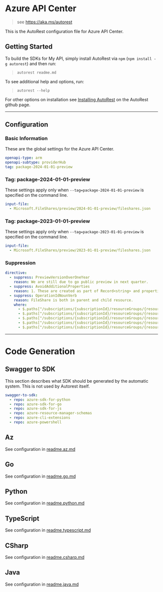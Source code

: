# Azure API Center

> see https://aka.ms/autorest

This is the AutoRest configuration file for Azure API Center.

## Getting Started

To build the SDKs for My API, simply install AutoRest via `npm` (`npm install -g autorest`) and then run:

> `autorest readme.md`

To see additional help and options, run:

> `autorest --help`

For other options on installation see [Installing AutoRest](https://aka.ms/autorest/install) on the AutoRest github page.

---

## Configuration

### Basic Information

These are the global settings for the Azure API Center.

``` yaml
openapi-type: arm
openapi-subtype: providerHub
tag: package-2024-01-01-preview
```

### Tag: package-2024-01-01-preview

These settings apply only when `--tag=package-2024-01-01-preview` is specified on the command line.

```yaml $(tag) == 'package-2024-01-01-preview'
input-file:
  - Microsoft.FileShares/preview/2024-01-01-preview/fileshares.json
```

### Tag: package-2023-01-01-preview

These settings apply only when `--tag=package-2023-01-01-preview` is specified on the command line.

``` yaml $(tag) == 'package-2023-01-01-preview'
input-file:
  - Microsoft.FileShares/preview/2023-01-01-preview/fileshares.json
```

### Suppression

``` yaml
directive:
  - suppress: PreviewVersionOverOneYear
    reason: We are still due to go public preview in next quarter.
  - suppress: AvoidAdditionalProperties
    reason: 1. These are created as part of Record<string> and properties constructs.
  - suppress: OperationIdNounVerb
    reason: FileShare is both in parent and child resource.
    where:
      - $.paths["/subscriptions/{subscriptionId}/resourceGroups/{resourceGroupName}/providers/Microsoft.FileShares/fileShares/{resourceName}/fileShareSnapshots"].get.operationId
      - $.paths["/subscriptions/{subscriptionId}/resourceGroups/{resourceGroupName}/providers/Microsoft.FileShares/fileShares/{resourceName}/fileShareSnapshots/{name}"].put.operationId
      - $.paths["/subscriptions/{subscriptionId}/resourceGroups/{resourceGroupName}/providers/Microsoft.FileShares/fileShares/{resourceName}/fileShareSnapshots/{name}"].get.operationId
      - $.paths["/subscriptions/{subscriptionId}/resourceGroups/{resourceGroupName}/providers/Microsoft.FileShares/fileShares/{resourceName}/fileShareSnapshots/{name}"].delete.operationId
      - $.paths["/subscriptions/{subscriptionId}/resourceGroups/{resourceGroupName}/providers/Microsoft.FileShares/fileShares/{resourceName}/fileShareSnapshots/{name}"].patch.operationId
```

---

# Code Generation

## Swagger to SDK

This section describes what SDK should be generated by the automatic system.
This is not used by Autorest itself.

``` yaml $(swagger-to-sdk)
swagger-to-sdk:
  - repo: azure-sdk-for-python
  - repo: azure-sdk-for-go
  - repo: azure-sdk-for-js
  - repo: azure-resource-manager-schemas
  - repo: azure-cli-extensions
  - repo: azure-powershell
```

## Az

See configuration in [readme.az.md](./readme.az.md)

## Go

See configuration in [readme.go.md](./readme.go.md)

## Python

See configuration in [readme.python.md](./readme.python.md)

## TypeScript

See configuration in [readme.typescript.md](./readme.typescript.md)

## CSharp

See configuration in [readme.csharp.md](./readme.csharp.md)

## Java

See configuration in [readme.java.md](./readme.java.md)
